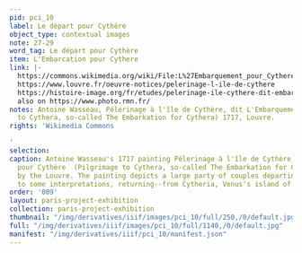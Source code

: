 ```yaml
---
pid: pci_10
label: Le départ pour Cythère
object_type: contextual images
note: 27-29
word_tag: Le départ pour Cythère
item: L'Embarcation pour Cythere
link: |-
  https://commons.wikimedia.org/wiki/File:L%27Embarquement_pour_Cythere,_by_Antoine_Watteau,_from_C2RMF_retouched.jpg
  https://www.louvre.fr/oeuvre-notices/pelerinage-l-ile-de-cythere
  https://histoire-image.org/fr/etudes/pelerinage-ile-cythere-dit-embarquement-cythere
  also on https://www.photo.rmn.fr/
notes: Antoine Wasseau, Pélerinage à l'île de Cythère, dit L'Embarquement pour Cythère  (Pilgrimage
  to Cythera, so-called The Embarkation for Cythera) 1717, Louvre.
rights: 'Wikimedia Commons

'
selection: 
caption: Antoine Wasseau's 1717 painting Pélerinage à l'île de Cythère, dit L'Embarquement
  pour Cythère  (Pilgrimage to Cythera, so-called The Embarkation for Cythera), held
  by the Louvre. The painting depicts a large party of couples departing--or according
  to some interpretations, returning--from Cytheria, Venus's island of love.
order: '009'
layout: paris-project-exhibition
collection: paris-project-exhibition
thumbnail: "/img/derivatives/iiif/images/pci_10/full/250,/0/default.jpg"
full: "/img/derivatives/iiif/images/pci_10/full/1140,/0/default.jpg"
manifest: "/img/derivatives/iiif/pci_10/manifest.json"
---
```

